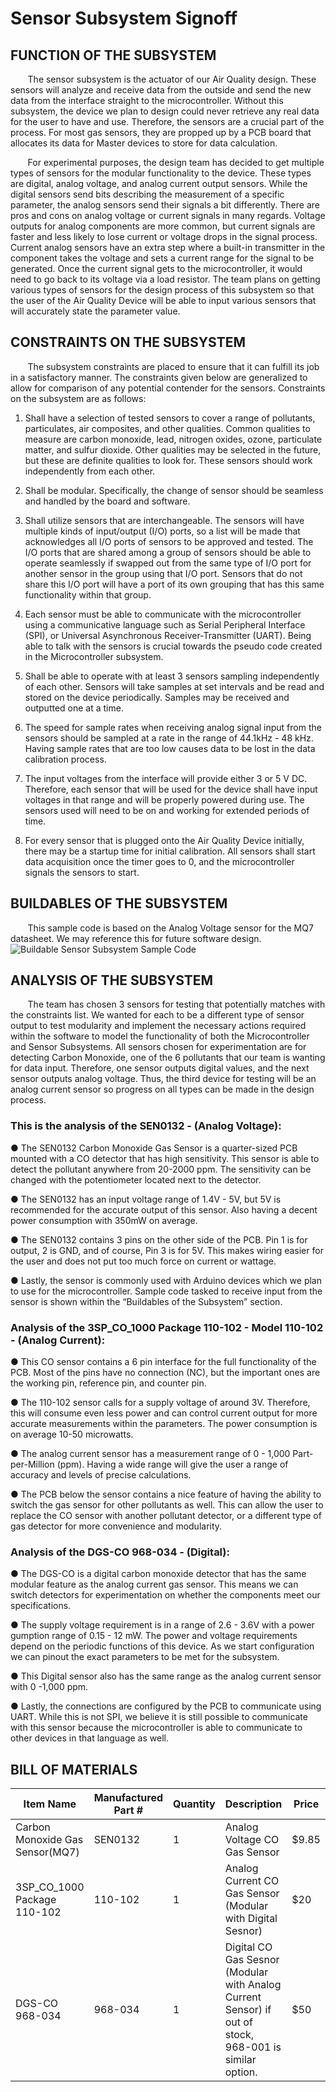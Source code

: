 # Sensor Subsystem Signoff
## FUNCTION OF THE SUBSYSTEM
&nbsp;&nbsp;&nbsp;&nbsp;&nbsp;&nbsp; The sensor subsystem is the actuator of our Air Quality design. These sensors will analyze and receive data from the outside and 
send the new data from the interface straight to the microcontroller. Without this subsystem, the device we plan to design could never retrieve any real data for the 
user to have and use. Therefore, the sensors are a crucial part of the process. For most gas sensors, they are propped up by a PCB board that allocates its data for 
Master devices to store for data calculation.

&nbsp;&nbsp;&nbsp;&nbsp;&nbsp;&nbsp; For experimental purposes, the design team has decided to get multiple types of sensors for the modular functionality to the device. 
These types are digital, analog voltage, and analog current output sensors. While the digital sensors send bits describing the measurement of a specific parameter, the 
analog sensors send their signals a bit differently. There are pros and cons on analog voltage or current signals in many regards. Voltage outputs for analog components
are more common, but current signals are faster and less likely to lose current or voltage drops in the signal process. Current analog sensors have an extra step where 
a built-in transmitter in the component takes the voltage and sets a current range for the signal to be generated. Once the current signal gets to the microcontroller, 
it would need to go back to its voltage via a load resistor. The team plans on getting various types of sensors for the design process of this subsystem so that the 
user of the Air Quality Device will be able to input various sensors that will accurately state the parameter value.

## CONSTRAINTS ON THE SUBSYSTEM
&nbsp;&nbsp;&nbsp;&nbsp;&nbsp;&nbsp; The subsystem constraints are placed to ensure that it can fulfill its job in a satisfactory manner.  The constraints given below 
are generalized to allow for comparison of any potential contender for the sensors.  Constraints on the subsystem are as follows:

1. Shall have a selection of tested sensors to cover a range of pollutants, particulates, air composites, and other qualities.  Common qualities to measure are carbon 
monoxide, lead, nitrogen oxides, ozone, particulate matter, and sulfur dioxide.  Other qualities may be selected in the future, but these are definite qualities to 
look for.  These sensors should work independently from each other.

2. Shall be modular. Specifically, the change of sensor should be seamless and handled by the board and software.

3. Shall utilize sensors that are interchangeable.  The sensors will have multiple kinds of input/output (I/O) ports, so a list will be made that acknowledges all I/O 
ports of sensors to be approved and tested.  The I/O ports that are shared among a group of sensors should be able to operate seamlessly if swapped out from the same 
type of I/O port for another sensor in the group using that I/O port.  Sensors that do not share this I/O port will have a port of its own grouping that has this same 
functionality within that group.

4. Each sensor must be able to communicate with the microcontroller using a communicative language such as Serial Peripheral Interface (SPI), or Universal 
Asynchronous Receiver-Transmitter (UART). Being able to talk with the sensors is crucial towards the pseudo code created in the Microcontroller subsystem.

5. Shall be able to operate with at least 3 sensors sampling independently of each other.  Sensors will take samples at set intervals and be read and stored on the 
device periodically. Samples may be received and outputted one at a time.

6. The speed for sample rates when receiving analog signal input from the sensors should be sampled at a rate in the range of 44.1kHz - 48 kHz. Having sample rates 
that are too low causes data to be lost in the data calibration process.

7. The input voltages from the interface will provide either 3 or 5 V DC. Therefore, each sensor that will be used for the device shall have input voltages in that 
range and will be properly powered during use. The sensors used will need to be on and working for extended periods of time.

8. For every sensor that is plugged onto the Air Quality Device initially, there may be a startup time for initial calibration. All sensors shall start data 
acquisition once the timer goes to 0, and the microcontroller signals the sensors to start.

## BUILDABLES OF THE SUBSYSTEM

&nbsp;&nbsp;&nbsp;&nbsp;&nbsp;&nbsp; This sample code is based on the Analog Voltage sensor for the MQ7 datasheet. We may reference this for future software design.
![Buildable Sensor Subsystem Sample Code](https://user-images.githubusercontent.com/118767661/204166232-bc152fba-989f-4139-976a-944a0f5c61cc.png)

## ANALYSIS OF THE SUBSYSTEM

&nbsp;&nbsp;&nbsp;&nbsp;&nbsp;&nbsp; The team has chosen 3 sensors for testing that potentially matches with the constraints list. We wanted for each to be a 
different type of sensor output to test modularity and implement the necessary actions required within the software to model the functionality of both the 
Microcontroller and Sensor Subsystems. All sensors chosen for experimentation are for detecting Carbon Monoxide, one of the 6 pollutants that our team is wanting for 
data input. Therefore, one sensor outputs digital values, and the next sensor outputs analog voltage. Thus, the third device for testing will be an analog current 
sensor so progress on all types can be made in the design process.

### This is the analysis of the SEN0132 - (Analog Voltage):

●	The SEN0132 Carbon Monoxide Gas Sensor is a quarter-sized PCB mounted with a CO detector that has high sensitivity. This sensor is able to detect the pollutant 
anywhere from 20-2000 ppm. The sensitivity can be changed with the potentiometer located next to the detector.

●	The SEN0132 has an input voltage range of 1.4V - 5V, but 5V is recommended for the accurate output of this sensor. Also having a decent power consumption with 350mW 
on average.

●	The SEN0132 contains 3 pins on the other side of the PCB. Pin 1 is for output, 2 is GND, and of course, Pin 3 is for 5V. This makes wiring easier for the user and 
does not put too much force on current or wattage.

●	Lastly, the sensor is commonly used with Arduino devices which we plan to use for the microcontroller. Sample code tasked to receive input from the sensor is shown 
within the “Buildables of the Subsystem” section.

### Analysis of the 3SP_CO_1000 Package 110-102 - Model 110-102 - (Analog Current):

●	This CO sensor contains a 6 pin interface for the full functionality of the PCB. Most of the pins have no connection (NC), but the important ones are the working 
pin, reference pin, and counter pin.

●	The 110-102 sensor calls for a supply voltage of  around 3V. Therefore, this will consume even less power and can control current output for more accurate 
measurements within the parameters. The power consumption is on average 10-50 microwatts.

●	The analog current sensor has a measurement range of 0 - 1,000 Part-per-Million (ppm). Having a wide range will give the user a range of accuracy and levels of 
precise calculations. 

●	The PCB below the sensor contains a nice feature of having the ability to switch the gas sensor for other pollutants as well. This can allow the user to replace the 
CO sensor with another pollutant detector, or a different type of gas detector for more convenience and modularity.

### Analysis of the DGS-CO 968-034 - (Digital):

●	The DGS-CO is a digital carbon monoxide detector that has the same modular feature as the analog current gas sensor. This means we can switch detectors for 
experimentation on whether the components meet our specifications.

●	The supply voltage requirement is in a range of 2.6 - 3.6V with a power gumption range of 0.15 - 12 mW. The power and voltage requirements depend on the periodic 
functions of this device. As we start configuration we can pinout the exact parameters to be met for the subsystem.

●	This Digital sensor also has the same range as the analog current sensor with 0 -1,000 ppm.

●	Lastly, the connections are configured by the PCB to communicate using UART. While this is not SPI, we believe it is still possible to communicate with this sensor 
because the microcontroller is able to communicate to other devices in that language as well.

## BILL OF MATERIALS

|Item Name|Manufactured Part #|Quantity|Description|Price|
|----------|-------------------|--------|-----------|-----|
|Carbon Monoxide Gas Sensor(MQ7)|SEN0132|1|Analog Voltage CO Gas Sensor|$9.85|
|3SP_CO_1000 Package 110-102|110-102|1|Analog Current CO Gas Sensor (Modular with Digital Sesnor)|$20|
|DGS-CO 968-034|968-034|1|Digital CO Gas Sesnor (Modular with Analog Current Sensor) if out of stock, 968-001 is similar option.|$50|
